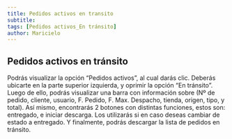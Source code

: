 ```yaml
---
title: Pedidos activos en transito
subtitle: 
tags: [Pedidos activos_En tránsito]
author: Maricielo
---
```


## Pedidos activos en tránsito
Podrás visualizar la opción “Pedidos activos”, al cual darás clic.
Deberás ubicarte en la parte superior izquierda, y oprimir la opción “En tránsito”. Luego de ello, podrás visualizar una barra con información sobre (Nº de pedido, cliente, usuario, F. Pedido, F. Max. Despacho, tienda, origen, tipo, y total). 
Así mismo, encontrarás 2 botones con distintas funciones, estos son: entregado, e iniciar descarga. Los utilizarás si en caso deseas cambiar de estado a entregado.
Y finalmente, podrás descargar la lista de pedidos en tránsito.
